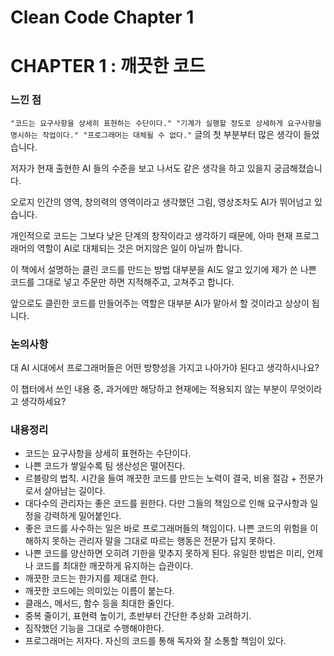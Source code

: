 # Clean Code Chapter 1

# CHAPTER 1 : 깨끗한 코드

### 느낀 점

`"코드는 요구사항을 상세히 표현하는 수단이다."
"기계가 실행할 정도로 상세하게 요구사항을 명시하는 작업이다."
"프로그래머는 대체될 수 없다."`
글의 첫 부분부터 많은 생각이 들었습니다.

저자가 현재 출현한 AI 들의 수준을 보고 나서도 같은 생각을 하고 있을지 궁금해졌습니다.

오로지 인간의 영역, 창의력의 영역이라고 생각했던 그림, 영상조차도 AI가 뛰어넘고 있습니다.

개인적으로 코드는 그보다 낮은 단계의 창작이라고 생각하기 때문에, 아마 현재 프로그래머의 역할이 AI로 대체되는 것은 머지않은 일이 아닐까 합니다.

이 책에서 설명하는 클린 코드를 만드는 방법 대부분을 AI도 알고 있기에 제가 쓴 나쁜 코드를 그대로 넣고 주문만 하면 지적해주고, 고쳐주고 합니다.

앞으로도 클린한 코드를 만들어주는 역할은 대부분 AI가 맡아서 할 것이라고 상상이 됩니다.

### 논의사항

대 AI 시대에서 프로그래머들은 어떤 방향성을 가지고 나아가야 된다고 생각하시나요?

이 챕터에서 쓰인 내용 중, 과거에만 해당하고 현재에는 적용되지 않는 부분이 무엇이라고 생각하세요?

### 내용정리

- 코드는 요구사항을 상세히 표현하는 수단이다.
- 나쁜 코드가 쌓일수록 팀 생산성은 떨어진다.
- 르블랑의 법칙. 시간을 들여 깨끗한 코드를 만드는 노력이 결국, 비용 절감 + 전문가로서 살아남는 길이다.
- 대다수의 관리자는 좋은 코드를 원한다. 다만 그들의 책임으로 인해 요구사항과 일정을 강력하게 밀어붙인다.
- 좋은 코드를 사수하는 일은 바로 프로그래머들의 책임이다. 나쁜 코드의 위험을 이해하지 못하는 관리자 말을 그대로 따르는 행동은 전문가 답지 못하다.
- 나쁜 코드를 양산하면 오히려 기한을 맞추지 못하게 된다. 유일한 방법은 미리, 언제나 코드를 최대한 깨끗하게 유지하는 습관이다.
- 깨끗한 코드는 한가지를 제대로 한다.
- 깨끗한 코드에는 의미있는 이름이 붙는다.
- 클래스, 메서드, 함수 등을 최대한 줄인다.
- 중복 줄이기, 표현력 높이기, 초반부터 간단한 추상화 고려하기.
- 짐작했던 기능을 그대로 수행해야한다.
- 프로그래머는 저자다. 자신의 코드를 통해 독자와 잘 소통할 책임이 있다.